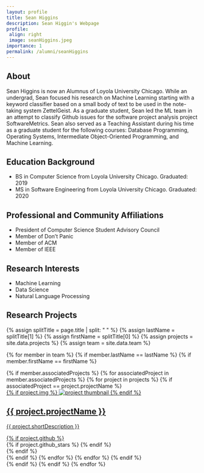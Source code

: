 ```yaml
---
layout: profile
title: Sean Higgins
description: Sean Higgin's Webpage
profile:
 align: right
 image: seanHiggins.jpeg
importance: 1
permalink: /alumni/seanHiggins
---
```


## About

Sean Higgins is now an Alumnus of Loyola University Chicago. While an undergrad, Sean focused his research on Machine Learning starting with a keyword classifier based on a small body of text to be used in the note-taking system ZettelGeist. As a graduate student, Sean led the ML team in an attempt to classify Github issues for the software project analysis project SoftwareMetrics. Sean also served as a Teaching Assistant during his time as a graduate student for the following courses: Database Programming, Operating Systems, Intermediate Object-Oriented Programming, and Machine Learning.

## Education Background

- BS in Computer Science from Loyola University Chicago. Graduated: 2019
- MS in Software Engineering from Loyola University Chicago. Graduated: 2020

## Professional and Community Affiliations

- President of Computer Science Student Advisory Council
- Member of Don’t Panic
- Member of ACM
- Member of IEEE

## Research Interests

- Machine Learning
- Data Science
- Natural Language Processing

## Research Projects

{% assign splitTitle = page.title | split: " " %}
{% assign lastName = splitTitle[1] %}
{% assign firstName = splitTitle[0] %}
{% assign projects = site.data.projects %}
{% assign team = site.data.team %}

{% for member in team %}
{% if member.lastName == lastName %}
{% if member.firstName == firstName %}
<div class="projects grid">
  <div class="grid-item">
    {% if member.associatedProjects %}
    {% for associatedProject in member.associatedProjects %}
    {% for project in projects %}
    {% if associatedProject == project.projectName %}
    <a href="{{ project.webpage | relative_url }}">
      <div class="card hoverable">
        {% if project.img %}
        <img src="{{ project.img | relative_url }}" alt="project thumbnail">
        {% endif %}
        <div class="card-body">
          <h2 class="card-title text-lowercase">{{ project.projectName }}</h2>
          <p class="card-text">{{ project.shortDescription }}</p>
          <div class="row ml-1 mr-1 p-0">
            {% if project.github %}
            <div class="github-icon">
              <div class="icon" data-toggle="tooltip" title="Code Repository">
                <a href="{{ project.github }}" target="_blank"><i class="fab fa-github gh-icon"></i></a>
              </div>
              {% if project.github_stars %}
              <span class="stars" data-toggle="tooltip" title="GitHub Stars">
                <i class="fas fa-star"></i>
                <span id="{{ project.github_stars }}-stars"></span>
              </span>
              {% endif %}
            </div>
            {% endif %}
          </div>
        </div>
      </div>
    </a>
    {% endif %}
    {% endfor %}
    {% endfor %}
    {% endif %}
  </div>
</div>
{% endif %}
{% endif %}
{% endfor %}

